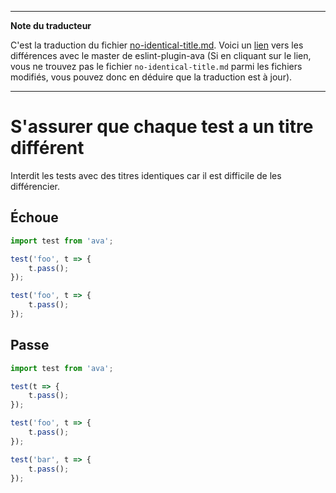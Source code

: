 ___
**Note du traducteur**

C'est la traduction du fichier [no-identical-title.md](https://github.com/sindresorhus/eslint-plugin-ava/blob/master/docs/rules/no-identical-title.md). Voici un [lien](https://github.com/sindresorhus/eslint-plugin-ava/compare/39bf10ba7ffe7b0b54c7fe636a6d240cd9a48d88...master#diff-71a0207aeafb9ca6c33c3d06982b1baa) vers les différences avec le master de eslint-plugin-ava (Si en cliquant sur le lien, vous ne trouvez pas le fichier `no-identical-title.md` parmi les fichiers modifiés, vous pouvez donc en déduire que la traduction est à jour).
___
# S'assurer que chaque test a un titre différent

Interdit les tests avec des titres identiques car il est difficile de les différencier.


## Échoue

```js
import test from 'ava';

test('foo', t => {
	t.pass();
});

test('foo', t => {
	t.pass();
});
```


## Passe

```js
import test from 'ava';

test(t => {
	t.pass();
});

test('foo', t => {
	t.pass();
});

test('bar', t => {
	t.pass();
});
```
